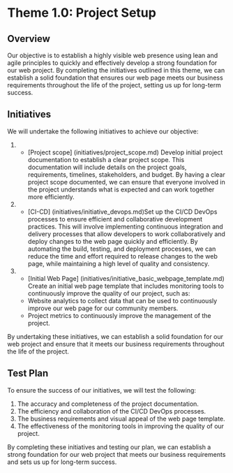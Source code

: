 # Theme 1.0: Project Setup

## Overview
Our objective is to establish a highly visible web presence using lean and agile principles to quickly and effectively develop a strong foundation for our web project. By completing the initiatives outlined in this theme, we can establish a solid foundation that ensures our web page meets our business requirements throughout the life of the project, setting us up for long-term success.

## Initiatives
We will undertake the following initiatives to achieve our objective:

1. * [Project scope] (initiatives/project_scope.md) Develop initial project documentation to establish a clear project scope. This documentation will include details on the project goals, requirements, timelines, stakeholders, and budget. By having a clear project scope documented, we can ensure that everyone involved in the project understands what is expected and can work together more efficiently.

2. * [CI-CD] (initiatives/initiative_devops.md)Set up the CI/CD DevOps processes to ensure efficient and collaborative development practices. This will involve implementing continuous integration and delivery processes that allow developers to work collaboratively and deploy changes to the web page quickly and efficiently. By automating the build, testing, and deployment processes, we can reduce the time and effort required to release changes to the web page, while maintaining a high level of quality and consistency.

3. * [Initial Web Page] (initiatives/initiative_basic_webpage_template.md) Create an initial web page template that includes monitoring tools to continuously improve the quality of our project, such as:
    - Website analytics to collect data that can be used to continuously improve our web page for our community members.
    - Project metrics to continuously improve the management of the project.

By undertaking these initiatives, we can establish a solid foundation for our web project and ensure that it meets our business requirements throughout the life of the project.


## Test Plan
To ensure the success of our initiatives, we will test the following:

1. The accuracy and completeness of the project documentation.
2. The efficiency and collaboration of the CI/CD DevOps processes.
3. The business requirements and visual appeal of the web page template.
4. The effectiveness of the monitoring tools in improving the quality of our project.

By completing these initiatives and testing our plan, we can establish a strong foundation for our web project that meets our business requirements and sets us up for long-term success.
